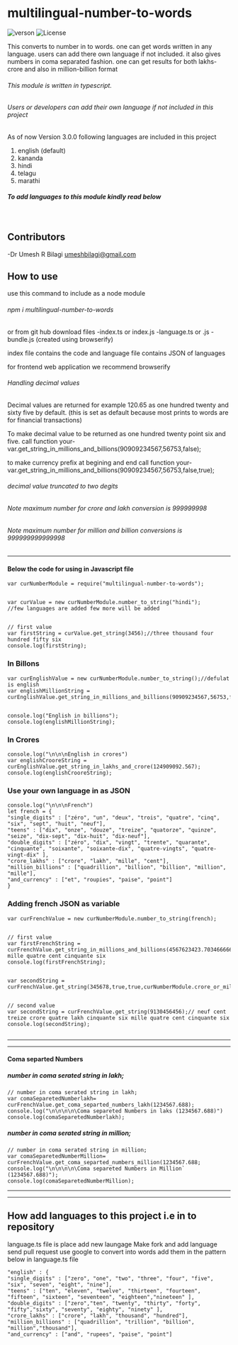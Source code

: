 # multilingual-number-to-words
![verson](https://img.shields.io/badge/version-4.0.0-green.svg)
![License](https://img.shields.io/badge/License-MIT-yellowgreen.svg)

This converts to number in to words. one can get words written in any language. users can add there own language if not included. it also gives numbers in coma separated fashion. one can get results for both lakhs-crore and also in million-billion format
###### This module is written in typescript. 
###### Users or developers can add their own language if not included in this project
As of now Version 3.0.0 following languages are included in this project
1. english (default)
2. kananda
3. hindi
4. telagu
5. marathi
##### To add languages to this module kindly read below
 
## Contributors
-Dr Umesh R Bilagi <umeshbilagi@gmail.com>

## How to use
use this command to include as a node module
###### npm i multilingual-number-to-words


or from git hub download files
-index.ts or index.js
-language.ts or .js
-bundle.js (created using browserify)


index file contains the code and language file contains JSON of languages


for frontend web application we recommend browserify
###### Handling decimal values
Decimal values are returned for example 120.65 as one hundred twenty and sixty five by default. (this is set as default because most prints to words are for financial transactions)


To make decimal value to be returned as one hundred twenty point six and five. call function
your-var.get_string_in_millions_and_billions(90909234567,56753,false);


to make currency prefix at begining and end call function
your-var.get_string_in_millions_and_billions(90909234567,56753,false,true);


###### decimal value truncated to two degits


###### Note maximum number for crore and lakh conversion is 999999998
###### Note maximum number for million and billion conversions is 999999999999998
---
#### Below the code for using in Javascript file


```
var curNumberModule = require("multilingual-number-to-words");


var curValue = new curNumberModule.number_to_string("hindi");
//few languages are added few more will be added


// first value
var firstString = curValue.get_string(3456);//three thousand four hundred fifty six
console.log(firstString);
```


### In Billons
```
var curEnglishValue = new curNumberModule.number_to_string();//defulat is english
var englishMillionString = curEnglishValue.get_string_in_millions_and_billions(90909234567,56753,false,false);


console.log("English in billions");
console.log(englishMillionString);
```
### In Crores
```
console.log("\n\n\nEnglish in crores")
var englishCrooreString = curEnglishValue.get_string_in_lakhs_and_crore(124909092.567);
console.log(englishCrooreString);
```


### Use your own language in as JSON
```
console.log("\n\n\nFrench")
let french = {
"single_digits" : ["zéro", "un", "deux", "trois", "quatre", "cinq", "six", "sept", "huit", "neuf"],
"teens" : ["dix", "onze", "douze", "treize", "quatorze", "quinze", "seize", "dix-sept", "dix-huit", "dix-neuf"],
"double_digits" : ["zéro", "dix", "vingt", "trente", "quarante", "cinquante", "soixante", "soixante-dix", "quatre-vingts", "quatre-vingt-dix" ],
"crore_lakhs" : ["crore", "lakh", "mille", "cent"],
"million_billions" : ["quadrillion", "billion", "billion", "million", "mille"],
"and_currency" : ["et", "roupies", "paise", "point"]
}
```
### Adding french JSON as variable
```
var curFrenchValue = new curNumberModule.number_to_string(french);


// first value
var firstFrenchString = curFrenchValue.get_string_in_millions_and_billions(4567623423.70346666666,false,false);//trois mille quatre cent cinquante six
console.log(firstFrenchString);


var secondString = curFrenchValue.get_string(345678,true,true,curNumberModule.crore_or_millions.crore);


// second value
var secondString = curFrenchValue.get_string(9130456456);// neuf cent treize crore quatre lakh cinquante six mille quatre cent cinquante six
console.log(secondString);


```


---
---
#### Coma separted Numbers


##### number in coma serated string in lakh;
```
// number in coma serated string in lakh;
var comaSeparetedNumberlakh= curFrenchValue.get_coma_separted_numbers_lakh(1234567.688);
console.log("\n\n\n\n\Coma separeted Numbers in laks (1234567.688)")
console.log(comaSeparetedNumberlakh);
```
##### number in coma serated string in million;
```
// number in coma serated string in million;
var comaSeparetedNumberMillion= curFrenchValue.get_coma_separted_numbers_million(1234567.688;
console.log("\n\n\n\n\Coma separeted Numbers in Million` (1234567.688)");
console.log(comaSeparetedNumberMillion);
```
---
---
## How add languages to this project i.e in to repository

language.ts file is place add new laungage
Make fork and add language send pull request
use google to convert into words add them in the pattern below in language.ts file
```
"english" : {
"single_digits" : ["zero", "one", "two", "three", "four", "five", "six", "seven", "eight", "nine"],
"teens" : ["ten", "eleven", "twelve", "thirteen", "fourteen", "fifteen", "sixteen", "seventeen", "eighteen","nineteen" ],
"double_digits" : ["zero","ten", "twenty", "thirty", "forty", "fifty","sixty", "seventy", "eighty", "ninety" ],
"crore_lakhs" : ["crore", "lakh", "thousand", "hundred"],
"million_billions" : ["quadrillion", "trillion", "billion", "million","thousand"],
"and_currency" : ["and", "rupees", "paise", "point"]
```
